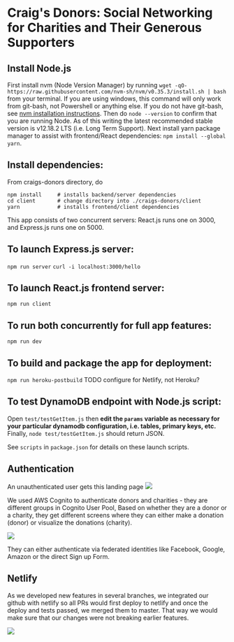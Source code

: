 # Craig's Donors: Social Networking for Charities and Their Generous Supporters

## Install Node.js
First install nvm (Node Version Manager) by running
```wget -qO- https://raw.githubusercontent.com/nvm-sh/nvm/v0.35.3/install.sh | bash```
from your terminal. If you are using windows, this command will only work from git-bash, not Powershell or anything else. If you do not have git-bash, see [nvm installation instructions](https://github.com/nvm-sh/nvm#install--update-script).
Then do `node --version` to confirm that you are running Node. As of this writing the latest recommended stable version is v12.18.2 LTS (i.e. Long Term Support).
Next install yarn package manager to assist with frontend/React dependencies: `npm install --global yarn`.

## Install dependencies:
From craigs-donors directory, do
```
npm install     # installs backend/server dependencies    
cd client       # change directory into ./craigs-donors/client
yarn            # installs frontend/client dependencies
```

This app consists of two concurrent servers: React.js runs one on 3000, and Express.js runs one on 5000.

## To launch Express.js server:
```npm run server```
```curl -i localhost:3000/hello```

## To launch React.js frontend server:
```npm run client```

## To run both concurrently for full app features:
```npm run dev```

## To build and package the app for deployment:
```npm run heroku-postbuild```
TODO configure for Netlify, not Heroku?

## To test DynamoDB endpoint with Node.js script:
Open `test/testGetItem.js` then **edit the `params` variable as necessary for your particular dynamodb configuration, i.e. tables, primary keys, etc.**
Finally, 
```node test/testGetItem.js```
should return JSON.

See `scripts` in `package.json` for details on these launch scripts.


## Authentication
An unauthenticated user gets this landing page
![](https://github.com/craigs-donors/craigs-donors/blob/master/client/src/assets/images/landing.png)

We used AWS Cognito to authenticate donors and charities - they are different groups in Cognito User Pool, Based on whether they are a donor or a charity, they get different screens where they can either make a donation (donor) or visualize the donations (charity). 

![](https://github.com/craigs-donors/craigs-donors/blob/master/client/src/assets/images/authentication.png)

They can either authenticate via federated identities like Facebook, Google, Amazon or the direct Sign up Form. 

## Netlify

As we developed new features in several branches, we integrated our github with netlify so all PRs would first deploy to netlify and once the deploy and tests passed, we merged them to master. That way we would make sure that our changes were not breaking earlier features.

![](https://github.com/craigs-donors/craigs-donors/blob/master/client/src/assets/images/netlify.png)